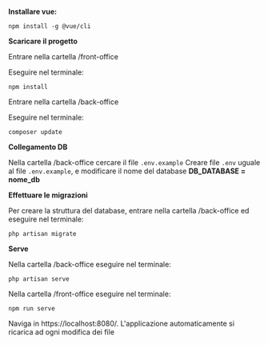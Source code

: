 **Installare vue:**

`npm install -g @vue/cli`

**Scaricare il progetto**

Entrare nella cartella /front-office

Eseguire nel terminale:

`npm install`

Entrare nella cartella /back-office

Eseguire nel terminale:

`composer update`

**Collegamento DB**

Nella cartella /back-office cercare il file `.env.example`
Creare file `.env` uguale al file `.env.example`, e modificare il nome del database **DB_DATABASE = nome_db**

**Effettuare le migrazioni**

Per creare la struttura del database, entrare nella cartella /back-office ed eseguire nel terminale:

`php artisan migrate`

**Serve**

Nella cartella /back-office eseguire nel terminale:

`php artisan serve`

Nella cartella /front-office eseguire nel terminale:

`npm run serve`

Naviga in https://localhost:8080/. L'applicazione automaticamente si ricarica ad ogni modifica dei file
